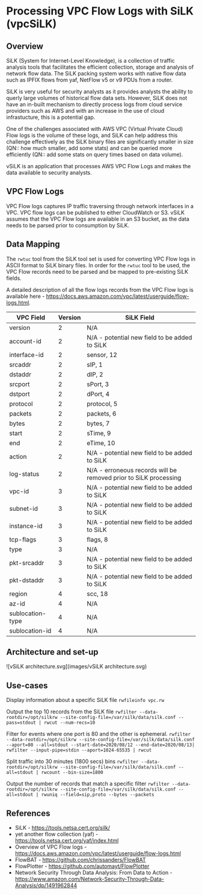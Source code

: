 # Processing VPC Flow Logs with SiLK (vpcSiLK)

## Overview 
SiLK (System for Internet-Level Knowledge), is a collection of traffic analysis tools that facilitates the efficient collection, storage and analysis of network flow data. The SiLK packing system works with native flow data such as IPFIX flows from yaf, NetFlow v5 or v9 PDUs from a router. 

SiLK is very useful for security analysts as it provides analysts the ability to querly large volumes of historical flow data sets. However, SiLK does not have an in-built mechanism to directly process logs from cloud service providers such as AWS and with an increase in the use of cloud infrastucture, this is a potential gap. 

One of the challenges associated with AWS VPC (Virtual Private Cloud) Flow logs is the volume of these logs, and SiLK can help address this challenge effectively as the SiLK binary files are significantly smaller in size (QN:: how much smaller, add some stats) and can be queried more efficiently (QN:: add some stats on query times based on data volume). 

vSiLK is an application that processes AWS VPC Flow Logs and makes the data available to security analysts. 

## VPC Flow Logs
VPC Flow logs captures IP traffic traversing through network interfaces in a VPC. VPC flow logs can be published to either CloudWatch or S3. vSiLK assumes that the VPC Flow logs are available in an S3 bucket, as the data needs to be parsed prior to consumption by SiLK.  

## Data Mapping 
The `rwtuc` tool from the SiLK tool set is used for converting VPC Flow logs in ASCII format to SiLK binary files. In order for the `rwtuc` tool to be used, the VPC Flow records need to be parsed and be mapped to pre-existing SiLK fields. 

A detailed description of all the flow logs records from the VPC Flow logs is available here - https://docs.aws.amazon.com/vpc/latest/userguide/flow-logs.html. 

| VPC Field  | Version | SiLK Field |
|---|---|---|
| version | 2 | N/A |
| account-id | 2 | N/A - potential new field to be added to SiLK |
| interface-id | 2 | sensor, 12 | 
| srcaddr | 2 | sIP, 1 | 
| dstaddr | 2 | dIP, 2 | 
| srcport | 2 | sPort, 3 | 
| dstport | 2 | dPort, 4 | 
| protocol | 2 | protocol, 5 | 
| packets | 2 | packets, 6 | 
| bytes | 2 | bytes, 7 | 
| start | 2 | sTime, 9 | 
| end | 2 | eTime, 10 | 
| action | 2 | N/A - potential new field to be added to SiLK |
| log-status | 2 | N/A - erroneous records will be removed prior to SiLK processing | 
| vpc-id | 3 | N/A - potential new field to be added to SiLK |
| subnet-id | 3 | N/A - potential new field to be added to SiLK |
| instance-id | 3 | N/A - potential new field to be added to SiLK | 
| tcp-flags | 3 | flags, 8 | 
| type | 3 | N/A | 
| pkt-srcaddr | 3 | N/A - potential new field to be added to SiLK | 
| pkt-dstaddr | 3 | N/A - potential new field to be added to SiLK | 
| region | 4 | scc, 18 | 
| az-id | 4 | N/A | 
| sublocation-type | 4 | N/A | 
| sublocation-id | 4 | N/A | 

## Architecture and set-up

![vSiLK architecture.svg](images/vSiLK architecture.svg)

## Use-cases 
Display information about a specific SiLK file
`rwfileinfo vpc.rw`

Output the top 10 records from the SiLK file
`rwfilter --data-rootdir=/opt/silkrw --site-config-file=/var/silk/data/silk.conf --pass=stdout | rwcut --num-recs=10` 

Filter for events where one port is 80 and the other is ephemeral. 
`rwfilter --data-rootdir=/opt/silkrw --site-config-file=/var/silk/data/silk.conf --aport=80 --all=stdout --start-date=2020/08/12 --end-date=2020/08/13| rwfilter --input-pipe=stdin --aport=1024-65535 | rwcut `

Split traffic into 30 minutes (1800 secs) bins
`rwfilter --data-rootdir=/opt/silkrw --site-config-file=/var/silk/data/silk.conf --all=stdout | rwcount --bin-size=1800`

Output the number of records that match a specific filter 
`rwfilter --data-rootdir=/opt/silkrw --site-config-file=/var/silk/data/silk.conf --all=stdout | rwuniq --field=sip,proto --bytes --packets`

## References
* SiLK - https://tools.netsa.cert.org/silk/
* yet another flow collection (yaf) - https://tools.netsa.cert.org/yaf/index.html 
* Overview of VPC Flow logs - https://docs.aws.amazon.com/vpc/latest/userguide/flow-logs.html
* FlowBAT - https://github.com/chrissanders/FlowBAT
* FlowPlotter - https://github.com/automayt/FlowPlotter
* Network Security Through Data Analysis: From Data to Action - https://www.amazon.com/Network-Security-Through-Data-Analysis/dp/1491962844